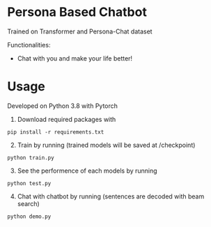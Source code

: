 # Persona Based Chatbot
Trained on Transformer and Persona-Chat dataset

Functionalities:
* Chat with you and make your life better!

# Usage
Developed on Python 3.8 with Pytorch
1. Download required packages with
```
pip install -r requirements.txt
```
2. Train by running (trained models will be saved at /checkpoint)
```
python train.py
```
3. See the performence of each models by running
```
python test.py
```
4. Chat with chatbot by running (sentences are decoded with beam search)
```
python demo.py
```
